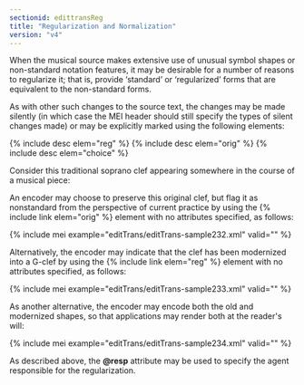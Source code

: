 ```yaml
---
sectionid: edittransReg
title: "Regularization and Normalization"
version: "v4"
---
```


When the musical source makes extensive use of unusual symbol shapes or non-standard notation features, it may be desirable for a number of reasons to regularize it; that is, provide ‘standard’ or ‘regularized’ forms that are equivalent to the non-standard forms.

As with other such changes to the source text, the changes may be made silently (in which case the MEI header should still specify the types of silent changes made) or may be explicitly marked using the following elements:

{% include desc elem="reg" %}
{% include desc elem="orig" %}
{% include desc elem="choice" %}

Consider this traditional soprano clef appearing somewhere in the course of a musical piece:  

An encoder may choose to preserve this original clef, but flag it as nonstandard from the perspective of current practice by using the {% include link elem="orig" %} element with no attributes specified, as follows:

{% include mei example="editTrans/editTrans-sample232.xml" valid="" %}

Alternatively, the encoder may indicate that the clef has been modernized into a G-clef by using the {% include link elem="reg" %} element with no attributes specified, as follows:

{% include mei example="editTrans/editTrans-sample233.xml" valid="" %}

As another alternative, the encoder may encode both the old and modernized shapes, so that applications may render both at the reader's will:

{% include mei example="editTrans/editTrans-sample234.xml" valid="" %}

As described above, the **@resp** attribute may be used to specify the agent responsible for the regularization.
